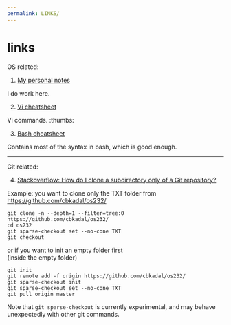 ```yaml
---
permalink: LINKS/
---
```


# links
OS related:<br>
1. [My personal notes](https://riorio805.github.io/os232/NOTES)

I do work here.


2. [Vi cheatsheet](https://www.atmos.albany.edu/daes/atmclasses/atm350/vi_cheat_sheet.pdf)

Vi commands. :thumbs:


3. [Bash cheatsheet](https://devhints.io/bash#conditionals)

Contains most of the syntax in bash, which is good enough.



---
Git related:<br>

4. [Stackoverflow: How do I clone a subdirectory only of a Git repository?](https://stackoverflow.com/questions/600079/how-do-i-clone-a-subdirectory-only-of-a-git-repository/)

Example: you want to clone only the TXT folder from https://github.com/cbkadal/os232/
```
git clone -n --depth=1 --filter=tree:0 https://github.com/cbkadal/os232/
cd os232
git sparse-checkout set --no-cone TXT
git checkout
```
or if you want to init an empty folder first<br>
(inside the empty folder)
```
git init
git remote add -f origin https://github.com/cbkadal/os232/
git sparse-checkout init
git sparse-checkout set --no-cone TXT
git pull origin master
```
Note that `git sparse-checkout` is currently experimental, and may behave unexpectedly with other git commands.
